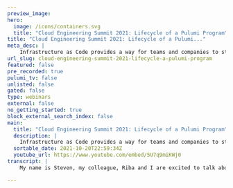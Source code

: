 ```yaml
---
preview_image:
hero:
  image: /icons/containers.svg
  title: "Cloud Engineering Summit 2021: Lifecycle of a Pulumi Program"
title: "Cloud Engineering Summit 2021: Lifecycle of a Pulumi..."
meta_desc: |
    Infrastructure as Code provides a way for teams and companies to standardize the way they manage and secure applications. In this talk, Fariba Khan...
url_slug: cloud-engineering-summit-2021-lifecycle-a-pulumi-program
featured: false
pre_recorded: true
pulumi_tv: false
unlisted: false
gated: false
type: webinars
external: false
no_getting_started: true
block_external_search_index: false
main:
  title: "Cloud Engineering Summit 2021: Lifecycle of a Pulumi Program"
  description: |
    Infrastructure as Code provides a way for teams and companies to standardize the way they manage and secure applications. In this talk, Fariba Khan and Stephen Van Gordon will share how they leverage a custom state backend with SSO, RBAC, and programmatically configurable pipelines powered by CICD tooling and the Pulumi Automation API to drive IaC at Apple.  This framework of tools enables teams to provision secure-by-default Compute, Storage, Identity, Ingress, and other components available in multiple languages in very little time and without any manual interventions. This experience is complemented by operations-friendly workflows previewing infrastructure changes between deployments, as well as cost and policy violations directly in Github comments. This results in reduced cognitive overhead when making changes to a deployment. Finally, by providing the state store for IaC stacks our team gains insight into usage patterns, security issues, and compliance via rich data and analytics.  Talk by: Fariba Khan and Stephen Van Gordon
  sortable_date: 2021-10-20T22:59:34Z
  youtube_url: https://www.youtube.com/embed/5U7q9miKWj0
transcript: |
    My name is Steven, my colleague, Riba and I are excited to talk about the work our team at Apple has been doing using Pulumi. Here's what we're going to talk about today. First, we will share a little about our team with Apple cloud services. Then we will discuss some of the challenges to maintaining engineer velocity when working in the cloud. Next, we will talk about some of the foundations that we provide to help teams be productive on their cloud engineering journey. Then to make things concrete, we will look at a case study of a few plumy programs that bring up a service managed by a small team that service also happens to be our state back end. Finally, we will share a few recommendations based on our experiences free. And I are members of the hybrid cloud engineering team. A part of Apple cloud services. Apple cloud services builds managed services, first party cloud resources, build automation tools and developer experience products for Apple engineers. Basically, we focus on taking the complexity out of the cloud. We use infrastructure as code principles to increase engineering velocity and help Apple engineers follow security and cloud engineering best practices. Next, we'll talk about some of the challenges to maintaining engineer velocity while working in the cloud. Based on our experience, we saw that teams were encountering similar sets of challenges on their cloud engineering journeys. When resources are fragmented across many different cloud providers and types of resources, the number of tools and interfaces that engineers must learn increases, exponentially velocity is increased with repeatable processes without any one offs or bespoke infrastructure which fragmentation doesn't allow. We want to treat our stacks and resources as interchangeable. We strive for ephemeral stacks and environments. We want to be able to bring up and tear down stacks and environments without side effects, security is hard and infrastructure is hard and putting the two things together is harder. There's a lot that people need to do to make infrastructures care, but they also need to know how to make their infrastructures care. This becomes harder with fragmentation. When engineers are working across different interfaces, as the number of stacks increases and as the relationships between them becomes more complex, we need tools to manage these relationships with searches on reputability. We want engineers to be able to drive updates from the ID. It also touches on fragmentation. We don't want engineers to have to cobble together a disparate set of scripts and L for making critical production changes. And when engineers are making that critical production change, they want to be confident that their change is not going to have any side effects or break something unexpectedly, we don't want teams to be in a situation where there's a risk that a small one line config change could bring down a production cluster. Best practices are not always documented and they are rarely trivial to implement. It's difficult enough to learn a single cloud ecosystem as we work across multiple cloud providers. The problem only becomes more pronounced. Our team wants to enable engineers to run their infrastructure without having to be an expert in everything. Now, let's look at an example of some of these challenges in practice. Think of a typical scenario for a service having to rotate its enterprise DNS load balancer certificate. This is critical to keep the service not only secure but live. If the certificate is short lived, frequent rotation becomes a maintenance burden. If the certificate is long lived, it is easier to forget when it has to be rotated. If the certificate is mis configured or expired, the service will go down. So for personal experience, this is something that can keep you keep you up at night certificate. Rotation should be simple, but it can easily involve a number of complex steps. An engineer might need to go to a dashboard, create another certificate and then make sure the new certificate has the correct properties to match what's running in production. For example, San D and then the engineer must upload the certificate as a co any secret and wait for redeployment throughout this process. If a mistake has been made, even a simple typo, it brings the service down with the tools and automation. We have set up using Pulumi the program and the pipeline automates this to be risk and toil free frigo will talk about this workflow in more detail later on. But first, let's go to the foundations of our ecosystem. These are what we consider the foundations for maintaining engineer velocity. Our team has built higher order components for common patterns. We have brought first party cloud resources under plumbing management and we also provide templates of common resource patterns. As a starting point for Apple engineers, we publish policy packs that reduce the cognitive load of following best practices and helps teams follow security guidelines. Now, while our published SCKS and policy packs solve some of the problems within a stack like reputability, we need tools to help bring together different stacks. The plumy automation API has turned out to be a powerful tool for a team to orchestrate engineer workflows both for program development and for CCD environments and production pipelines. As teams grow their portfolio of resources and services. We've found it is important to think deeply about how to design and architecture programs and stats. Let's take a closer look at these foundations. Starting with the SDK. Our SDK contains security reviewed and production ready cloud resources. Examples include security compliant multi region object storage buckets or clusters, the components, our team has built, have safe insane defaults. Engineers don't need to learn the implementation details or become experts in a given cloud environment to follow those practices. These components also work together and can be reused and composed to create new components. Our multi region bucket, for example, is built from our team's bucket and bucket replication components. These components are also used as building blocks by other teams. For example, the Kriti cluster is used by other teams to build their own clusters tailored to their specific use cases. Another thing we've done with our SDK is bring first party cloud resources under management by custom plumy resource providers within Apple. There is existing work on using terraform providers to manage first party cloud resources. Our team brought those resources into the Pulumi ecosystem and we've also written new providers when needed. There's much existing tooling around integrating terraform providers into plumy and we've used that to build upon. We use TF bridge to generate the language SDKS and we use the existing plume tools to generate documentation. Some of the resources that teams are now able to manage using pluming include global server load balancers and enterprise certificates. This allows Apple engineers to use our SDKS to manage both their first party and third party cloud resources using plumbing. There's a single interface for managing these resources. Engineers now have a repeatable and safe process for updates. Teams are able to manage more resources and we are able to support more teams. We provide a set of starting examples for Apple engineers which we've made available to teams through the Pulumi new command engineers can quickly get up and running on Pulumi or quickly get a piece of infrastructure up and running. For example, we provide a template with an Apple Cooper Dennis cluster that is available both in Python and typescript. You can go from zero to a real life case cluster in 30 minutes, which I think is pretty cool. We also provide multi stack examples as reference implementations for orchestration of complex resources. Providing these templates reduces the cognitive burden for learning. A new resource or provider enables us to scale out and support more teams and helps disseminate best practices. The hybrid cloud team has created policy packs that we distribute to Apple engineers. The SDKS are secured by default but they cannot validate runtime usage. The policy packs provide checks and balances for stacks at runtime. One thing we do differently is making policy packs available through internal N PM registries. This provides a central place for internal Apple engineers to share and contribute to policy packs. There's a few examples here. The cost estimate policy provides an estimate of the cost of the cloud resources in a stack. Engineers can see if an update would cause a major shift in resource usage and teams can avoid surprises if something is going to cost more than they thought. There's also the object storage policy which checks that storage buckets followed best practices. And the end config policy which sanity checks an engineer's environment for reputability of updates. These are building blocks. Our team provides for infrastructure provisioning. They can do a lot to help engineers with the management of the resources in their stacks. But the truth is in the real world, if we work with projects that are more than just individual pieces of infrastructure or even just individual stacks, teams need to orchestrate these stacks, they need to have deployment strategies and they need to have testing strategies to talk more about the tool that we use to help manage these challenges. Free is going to take a look at a complex service that we've brought up. Thank you, Stephen and hello everyone. I'm Fariba. I'll share our teams uh how we share program stack and pipeline design principles and walk through our usage of the tool built with Pulumi automation API through this service. This is our state and policy managed backend architecture. We deploy hybrid cloud service with the cloud SDKS. We have built in-house using components from the SDK and deploying on first party and third party cloud across two regions. We run in an active standby configuration. Our goal is to automate everything so that we are able to bring up an ephemeral environment for testing at any time. That meant we couldn't have one offs in our programs or stag design and we had to have repeatability across regions and deployment environments. We had to develop our testing and promotion strategy, consider safe database chema migrations and manage communities and data store life cycles. Based on this experience, our team developed a set of recommendations for program stack and pipeline design and built a tool for Apple engineers with Pulumi automation API to make this a lean continuous deployment process. Let's go through these recommendations and see how we apply those to our service. Our tech team came up with few strategies that added to develop our productivity related to designing Pulumi programs. The first recommendation is group things with a similar life cycle together. If the service architecture has both resources that are frequently updated and that are rarely updated, they should be grouped into programs accordingly. This reduces the blast radius. If an update goes in an unexpected way. For example, our team recommends that Kris clusters with infrequent updates and Kris deployments with frequent updates reside in separate programs otherwise they'll create toil and risk as the stack is regularly updated for deployments. When we group resources with similar sta cycle, we know that an update could only have affected a certain subset of the infrastructure which makes it easier to reason about things, grouping resources with similar life cycle results in more meaningful depths. Core changes are targeted to a specific part of the infrastructure with a quieter depth and fewer resources in it. It makes it easier to understand what the changes actually are. This also provides more confidence when doing an update. Engineers don't have to scan each dish to make sure that they are only making the changes they intend to and related to this use stack references, the stack outputs and references should build an explicit contract between stacks. For example, a cube fake referenced in a deployment program is an output of a commodities cluster program. Let's see how we applied this to Harbi cloud service programs. The first program provisions are global load balancer object store and certificates. So it's very rarely updated. The outputs of this program are referenced in many other programs. The structured data store has an active passive configuration. So we decided to put it in its own program, accumulative cluster has a slightly different life cycle. We rotate the images pretty aggressively for security reasons. The regional load balancer is its own program. This imports the regional endpoint domain names, the monitoring parts for vector part cori cluster in a program and they depend on the program. And finally, the service which is updated the most frequently and depends on many of these components is its own program. We also have a process for making safe schema changes to the data store. As part of this service program, we recommend to make CMA changes along with your deployments. So in this case, you wouldn't want to have a separate pipeline for this. Our team also has recommendations on how to create stacks from these programs we mentioned earlier, we recommend stack references to pass information between stacks including the environment name in the stack name can provide a way to parameterize stack references. For example, a config variable can be used for environment and it can have values DEV test prod. Now to reference the DEV data store, the stack reference can be to the stack DEV dash data store for resources that are regions specific. We recommend to also encode the region for our service. We also encode if it's a Canary or a primary deployment for hybrid service. The GS LP and the data store have their own stacks. The regional load balancers, the Karri clusters have separate stacks for each region and the service has even more stacks with cannery and primary in each region. Once teams have their programs and stacks, they actually have to think about how to orchestrate them in continuous deployment pipelines. We keep a linear relationship between stacks and deployment pipelines stack may have downstream dependent pipelines. If so, triggering a stack update will trigger updates in all of its downstream pipelines. Trying to determine which pipeline need to be triggered can be a challenge. The trick here is we do not try to determine whether an update is necessary in a downstream pipeline. If a pipeline is downstream from an updated stack, we'll always run an update in that stack. If there is no changes, it's a no up. This simplifies the orchestration logic. For example, if the load balancer certificate is updated in a stack, the stack will trigger the downstream regional load balancer stack. But the load balancer in point does not change. Uh So the downstream stack update will be a no up for hybrid curve service. We have three production environments. So the set of stacks are repeated in each of them. We have a pipeline for each stack for each of these environments. That means we have 40 stacks for one service and same number of build pipelines. There's a lot of stack to configure in a built environment. Our team has a solution for that. Enter Pulumi automation. API our team has built a tool with the Pulumi automation API to help Apple engineers manage the life cycle of their stacks. Apple engineers can point the tool at a source repository with the Pulumi project provided some conflicts and it will run through a planned Pulumi update. For example, in the sample config file here we have few parameters. The refresh stack will make sure that there is no drift in this stack before any upgrade is run. The preview stack option will enable Pulumi preview and corresponding pull request commands for the update. And after update, it will run update again with the expect no changes option to ensure that the code and the stack are stable. The automation API allows us to use code to define things like the exact sequence of Pulumi steps to be run and config and environment variables to set, taking the person out of the loop at run time helps ensure repeatable bills. Using the API. We also post the results of an update back to the PR internally. The team uses the same tool for automation. These tools makes it easier for us to support Apple engineers because they're using the same set of built tools as everyone else. We also use the automation API to drive testing of our SDKS and examples. And a fun little aside because the service we are running is a state back end. The automation API also drives the acceptance test of our own service. Let's look at the developer workflow for updating resources. With this first, the Apple engineer raises a peer to make changes to the program. This is a simple change as seen in the depth rolling the version of the service forward, the PR triggers a pull request belt, the pull request belt is set to initialize a Pulumi preview with the preview. The hybrid car service gets a new state file with the corresponding proposed changes along with policy back reports. The TF and the policy pack reports are posted back to the source code repository as apr comment. Now the team members can review this along with code changes. Not only that the review also gets update that resources for other programs like the global load balancer, the monitoring pods and the K cluster resources have not changed. This builds confidence in fearless deployments. The Pr March pipeline finally triggers the changes reviewed by the team and the resource changes are provisioned in cloud providers. Now, let's see how the hybrid card team takes this all to production environment. Each environment is tied to its own git branch and every change that could eventually end up in production has to always go through the previous environments whenever we want to change something, we create a branch off of the deaf branch. We do our work and open a pull request. The pull request triggers the corresponding de branch pipeline as we saw in the deployment workflow. Let's look at the case through reading search in the global load balancer object store and certificate program. After the death of the stack runs all the pipelines depending on this will be triggered. And you remember there were plenty. The GSLB program is the one that almost every other program is referring to through stack references. But the good thing is each deployment goes through a validation test. Once the test passes, the next pipeline is triggered. If the test fails for some reason, the changes are not propagated anymore. For example, here, if the GSLB stack failed, other pipelines will not be triggered. The incorporation of the validation test to be part of the pipeline has been a big automation gain for us. We recommend this highly the service deployments are also triggered in order if the deaf service in cannery in region one failed validation. The other service pipelines would not get triggered to get these changes to test. We have a promotion pipeline that merges the Deaf branch to the test branch and then the test pipelines can be triggered with validation in both regions in depth. There is confidence to promote this to test and then to correction to get to production. We use another pipeline to March test to prod while this process may take time with preliminary refresh, previews updates long pr B build times it's worth because we are confident through our repeatable develops process to wrap up. Let's summarize some of the learnings we had in infrastructure as code. We suggest making an explicit goal for building ephemeral environments and identify automation opportunities build best practice components according to the needs of your organization, encode environment name and stack name. This is a big value add to recognize what environment and stack is impacting just with the clients group resources with similar life cycle in a stack to reduce blast radius and have meaningful depths. This is a big developer, velocity gain defines stack contracts with outputs and references. Our team highly recommends the Pulumi automation API for C I CD and finally avoid one of items to make your programs and pipelines uniform. For example, we didn't have to have two regions for our DEV environment. But this allowed us to have uniformity in programs and pipelines across DEV and production environment that wraps up our presentation on behalf of our team at Apple Steven. And I thank you for listening in.

---
```

